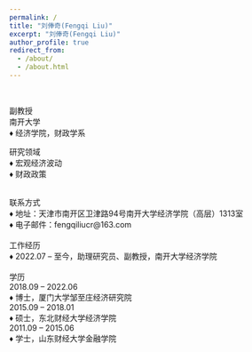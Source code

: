 ```yaml
---
permalink: /
title: "刘俸奇(Fengqi Liu)"
excerpt: "刘俸奇(Fengqi Liu)"
author_profile: true
redirect_from: 
  - /about/
  - /about.html
---
```


<br/>

副教授 <br/>
南开大学 <br/>
♦ 经济学院，财政学系 <br/>

研究领域 <br/>
♦ 宏观经济波动<br/>
♦ 财政政策 <br/>

<br/>
联系方式 <br/>
♦ 地址：天津市南开区卫津路94号南开大学经济学院（高层）1313室 <br/>
♦ 电子邮件：fengqiliucr@163.com <br/>
<br/>
工作经历 <br/>
♦ 2022.07 – 至今，助理研究员、副教授，南开大学经济学院 <br/>
 <br/>
学历 <br/>
2018.09 – 2022.06<br/>
♦ 博士，厦门大学邹至庄经济研究院 <br/>
2015.09 – 2018.01<br/>
♦ 硕士，东北财经大学经济学院 <br/>
2011.09 – 2015.06<br/>
♦ 学士，山东财经大学金融学院 <br/>
